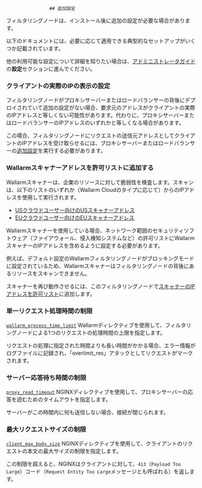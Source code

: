 					## 追加設定

フィルタリングノードは、インストール後に追加の設定が必要な場合があります。

以下のドキュメントには、必要に応じて適用できる典型的なセットアップがいくつか記載されています。

他の利用可能な設定について詳細を知りたい場合は、[アドミニストレータガイド](admin-intro-en.ja.md)の**設定**セクションに進んでください。

### クライアントの実際のIPの表示の設定

フィルタリングノードがプロキシサーバーまたはロードバランサーの背後にデプロイされていて追加の設定がない場合、要求元のアドレスがクライアントの実際のIPアドレスと等しくない可能性があります。代わりに、プロキシサーバーまたはロードバランサーのIPアドレスのいずれかと等しくなる場合があります。

この場合、フィルタリングノードにリクエストの送信元アドレスとしてクライアントのIPアドレスを受け取らせるには、プロキシサーバーまたはロードバランサーの[追加設定](using-proxy-or-balancer-en.ja.md)を実行する必要があります。

### Wallarmスキャナーアドレスを許可リストに追加する

Wallarmスキャナーは、企業のリソースに対して脆弱性を検査します。スキャンは、以下のリストのいずれか（Wallarm Cloudのタイプに応じて）からのIPアドレスを使用して実行されます。

* [USクラウドユーザー向けのUSスキャナーアドレス](scanner-address-us-cloud.ja.md)
* [EUクラウドユーザー向けのEUスキャナーアドレス](scanner-address-eu-cloud.ja.md)

Wallarmスキャナーを使用している場合、ネットワーク範囲のセキュリティソフトウェア（ファイアウォール、侵入検知システムなど）の許可リストにWallarmスキャナーのIPアドレスを含めるように設定する必要があります。

例えば、デフォルト設定のWallarmフィルタリングノードがブロッキングモードに設定されているため、Wallarmスキャナーはフィルタリングノードの背後にあるリソースをスキャンできません。

スキャナーを再び動作させるには、このフィルタリングノードで[スキャナーのIPアドレスを許可リスト](scanner-ips-allowlisting.ja.md)に追加します。

### 単一リクエスト処理時間の制限

[`wallarm_process_time_limit`](configure-parameters-en.ja.md#wallarm_process_time_limit) Wallarmディレクティブを使用して、フィルタリングノードによる1つのリクエストの処理時間の上限を指定します。

リクエストの処理に指定された時間よりも長い時間がかかる場合、エラー情報がログファイルに記録され、「overlimit_res」アタックとしてリクエストがマークされます。

### サーバー応答待ち時間の制限

[`proxy_read_timeout`](https://nginx.org/en/docs/http/ngx_http_proxy_module.html#proxy_read_timeout) NGINXディレクティブを使用して、プロキシサーバーの応答を読むためのタイムアウトを指定します。

サーバーがこの時間内に何も送信しない場合、接続が閉じられます。

### 最大リクエストサイズの制限

[`client_max_body_size`](https://nginx.org/en/docs/http/ngx_http_core_module.html#client_max_body_size) NGINXディレクティブを使用して、クライアントのリクエストの本文の最大サイズの制限を指定します。

この制限を超えると、NGINXはクライアントに対して、`413`（`Payload Too Large`）コード（`Request Entity Too Large`メッセージとも呼ばれる）を返します。